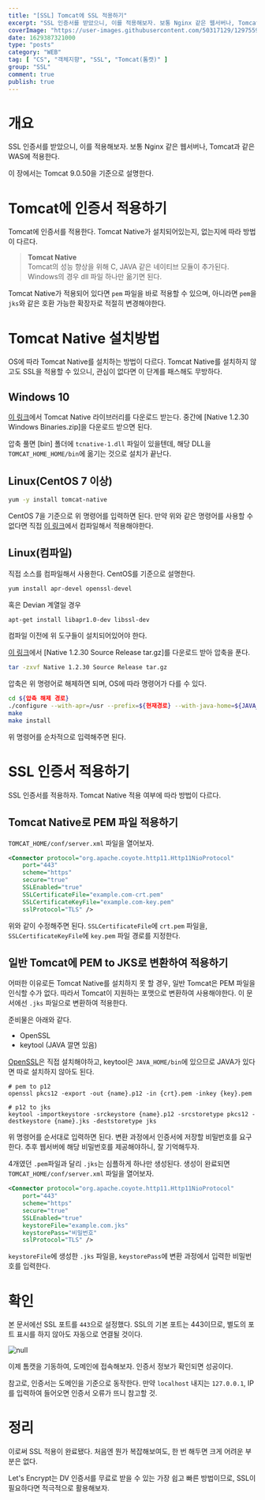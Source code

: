```yaml
---
title: "[SSL] Tomcat에 SSL 적용하기"
excerpt: "SSL 인증서를 받았으니, 이를 적용해보자. 보통 Nginx 같은 웹서버나, Tomcat과 같은 WAS에 적용한다. 이 장에서는 Tomcat 9.0.50을 기준으로 설명한다."
coverImage: "https://user-images.githubusercontent.com/50317129/129755999-c5d6c474-d5c0-442a-b7c5-37b3cdf703a9.png"
date: 1629387321000
type: "posts"
category: "WEB"
tag: [ "CS", "객체지향", "SSL", "Tomcat(톰캣)" ]
group: "SSL"
comment: true
publish: true
---
```


# 개요

SSL 인증서를 받았으니, 이를 적용해보자. 보통 Nginx 같은 웹서버나, Tomcat과 같은 WAS에 적용한다.

이 장에서는 Tomcat 9.0.50을 기준으로 설명한다.

# Tomcat에 인증서 적용하기

Tomcat에 인증서를 적용한다. Tomcat Native가 설치되어있는지, 없는지에 따라 방법이 다르다.

> <b class="orange-400">Tomcat Native</b>  
> Tomcat의 성능 향상을 위해 C, JAVA 같은 네이티브 모듈이 추가된다. Windows의 경우 dll 파일 하나만 옮기면 된다.

Tomcat Native가 적용되어 있다면 `pem` 파일을 바로 적용할 수 있으며, 아니라면 `pem`을 `jks`와 같은 호환 가능한 확장자로 적절히 변경해야한다.

# Tomcat Native 설치방법

OS에 따라 Tomcat Native를 설치하는 방법이 다르다. Tomcat Native를 설치하지 않고도 SSL을 적용할 수 있으니, 관심이 없다면 이 단계를 패스해도 무방하다.

## Windows 10

[이 링크](https://tomcat.apache.org/download-native.cgi)에서 Tomcat Native 라이브러리를 다운로드 받는다. 중간에 [Native 1.2.30 Windows Binaries.zip]을 다운로드 받으면 된다.

압축 풀면 [bin] 폴더에 `tcnative-1.dll` 파일이 있을텐데, 해당 DLL을 `TOMCAT_HOME_HOME/bin`에 옮기는 것으로 설치가 끝난다.

## Linux(CentOS 7 이상)

``` bash
yum -y install tomcat-native
```

CentOS 7을 기준으로 위 명령어를 입력하면 된다. 만약 위와 같은 명령어를 사용할 수 없다면 직접 [이 링크](https://tomcat.apache.org/download-native.cgi)에서 컴파일해서 적용해야한다.

## Linux(컴파일)

직접 소스를 컴파일해서 사용한다. <span class="pink-400">CentOS</span>를 기준으로 설명한다.

``` bash
yum install apr-devel openssl-devel
```

혹은 <span class="pink-400">Devian</span> 계열일 경우

``` bash
apt-get install libapr1.0-dev libssl-dev
```

컴파일 이전에 위 도구들이 설치되어있어야 한다.

[이 링크](https://tomcat.apache.org/download-native.cgi)에서 [Native 1.2.30 Source Release tar.gz]를 다운로드 받아 압축을 푼다.

``` bash
tar -zxvf Native 1.2.30 Source Release tar.gz
```

압축은 위 명령어로 해제하면 되며, OS에 따라 명령어가 다를 수 있다.

``` bash
cd ${압축 해제 경로}
./configure --with-apr=/usr --prefix=${현재경로} --with-java-home=${JAVA_HOME}
make
make install
```

위 명령어를 순차적으로 입력해주면 된다.

# SSL 인증서 적용하기

SSL 인증서를 적용하자. <span class="orange-400">Tomcat Native</span> 적용 여부에 따라 방법이 다르다.

## Tomcat Native로 PEM 파일 적용하기

`TOMCAT_HOME/conf/server.xml` 파일을 열어보자.

``` xml
<Connector protocol="org.apache.coyote.http11.Http11NioProtocol"
	port="443"
	scheme="https"
	secure="true"
	SSLEnabled="true"
	SSLCertificateFile="example.com-crt.pem"
	SSLCertificateKeyFile="example.com-key.pem"
	sslProtocol="TLS" />
```

위와 같이 수정해주면 된다. `SSLCertificateFile`에 `crt.pem` 파일을, `SSLCertificateKeyFile`에 `key.pem` 파일 경로를 지정한다.

## 일반 Tomcat에 PEM to JKS로 변환하여 적용하기

어떠한 이유로든 Tomcat Native를 설치하지 못 할 경우, <span class="red-400">일반 Tomcat은 PEM 파일을 인식할 수가 없다.</span> 따라서 Tomcat이 지원하는 포맷으로 변환하여 사용해야한다. 이 문서에선 `.jks` 파일으로 변환하여 적용한다.

준비물은 아래와 같다.

* OpenSSL
* keytool (JAVA 깔면 있음)

[OpenSSL](https://www.openssl.org/source/)은 직접 설치해야하고, <span class="orange-400">keytool</span>은 `JAVA_HOME/bin`에 있으므로 JAVA가 있다면 따로 설치하지 않아도 된다.

``` batch
# pem to p12
openssl pkcs12 -export -out {name}.p12 -in {crt}.pem -inkey {key}.pem

# p12 to jks
keytool -importkeystore -srckeystore {name}.p12 -srcstoretype pkcs12 -destkeystore {name}.jks -deststoretype jks
```

위 명령어를 순서대로 입력하면 된다. <span class="red-400">변환 과정에서 인증서에 저장할 비밀번호를 요구한다. 추후 웹서버에 해당 비밀번호를 제공</span>해야하니, 잘 기억해두자.

4개였던 `.pem`파일과 달리 `.jks`는 심플하게 하나만 생성된다. 생성이 완료되면 `TOMCAT_HOME/conf/server.xml` 파일을 열어보자.

``` xml
<Connector protocol="org.apache.coyote.http11.Http11NioProtocol"
	port="443"
	scheme="https"
	secure="true"
	SSLEnabled="true"
	keystoreFile="example.com.jks"
	keystorePass="비밀번호"
	sslProtocol="TLS" />
```

`keystoreFile`에 생성한 `.jks` 파일을, `keystorePass`에 변환 과정에서 입력한 비밀번호를 입력한다.

# 확인

본 문서에선 SSL 포트를 `443`으로 설정했다. SSL의 기본 포트는 443이므로, 별도의 포트 표시를 하지 않아도 자동으로 연결될 것이다.

![null](https://user-images.githubusercontent.com/50317129/130097706-8a3cc174-e35d-46db-9f60-caa585a59d98.png)

이제 톰캣을 기동하여, 도메인에 접속해보자. 인증서 정보가 확인되면 성공이다.

참고로, 인증서는 도메인을 기준으로 동작한다. 만약 `localhost` 내지는 `127.0.0.1`, IP를 입력하여 들어오면 인증서 오류가 뜨니 참고할 것.

# 정리

이로써 SSL 적용이 완료됐다. 처음엔 뭔가 복잡해보여도, 한 번 해두면 크게 어려운 부분은 없다.

Let's Encrypt는 DV 인증서를 무료로 받을 수 있는 가장 쉽고 빠른 방법이므로, SSL이 필요하다면 적극적으로 활용해보자.